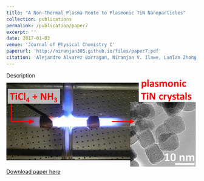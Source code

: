 ```yaml
---
title: "A Non-Thermal Plasma Route to Plasmonic TiN Nanoparticles"
collection: publications
permalink: /publication/paper7
excerpt: ''
date: 2017-01-03
venue: 'Journal of Physical Chemistry C'
paperurl: 'http://niranjan305.github.io/files/paper7.pdf'
citation: 'Alejandro Alvarez Barragan, Niranjan V. Ilawe, Lanlan Zhong, Bryan M. Wong, and Lorenzo Mangolini (2017). &quot;A Non-Thermal Plasma Route to Plasmonic TiN Nanoparticles.&quot; <i>Journal of Physical Chemistry C</i>. 121, 2316.'
---
```

Description
<br/><img src='/images/paper7.gif'><br/>
[Download paper here](http://niranjan305.github.io/files/paper7.pdf)

